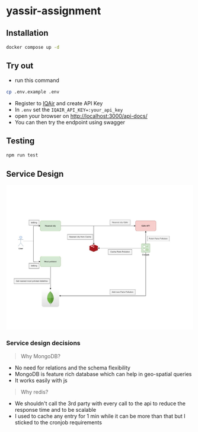 # yassir-assignment

## Installation
```sh
docker compose up -d
```

## Try out
- run this command 
```sh
cp .env.example .env
```
- Register to [IQAir](https://www.iqair.com/fr/dashboard/api) and create API Key 
- In `.env` set the `IQAIR_API_KEY=:your_api_key`
- open your browser on [http://localhost:3000/api-docs/](http://localhost:3000/api-docs/)
- You can then try the endpoint using swagger

## Testing
```sh
npm run test
```

## Service Design
![Service design](./docs/system-design-document.jpg)

### Service design decisions

> Why MongoDB?
- No need for relations and the schema flexibility 
- MongoDB is feature rich database which can help in geo-spatial queries
- It works easily with js

> Why redis?
- We shouldn't call the 3rd party with every call to the api to reduce the response time and to be scalable
- I used to cache any entry for 1 min while it can be more than that but I sticked to the cronjob requirements
